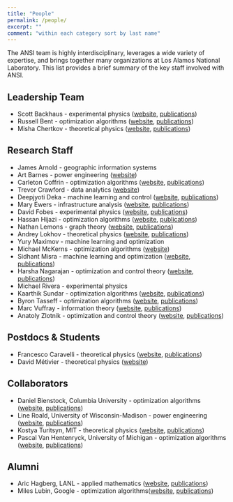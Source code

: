 ```yaml
---
title: "People"
permalink: /people/
excerpt: ""
comment: "within each category sort by last name"
---
```


The ANSI team is highly interdisciplinary, leverages a wide variety of expertise, and brings together many organizations at Los Alamos National Laboratory.  This list provides a brief summary of the key staff involved with ANSI.


## Leadership Team

* Scott Backhaus - experimental physics ([website](https://www.linkedin.com/in/scott-backhaus-6b0231141/), [publications](https://scholar.google.com/citations?user=j6kWzSEAAAAJ&hl=en))
* Russell Bent - optimization algorithms ([website](http://public.lanl.gov/rbent/), [publications](https://scholar.google.com/citations?user=DPvklMcAAAAJ&hl=en))
* Misha Chertkov - theoretical physics ([website](https://sites.google.com/site/mchertkov/), [publications](https://scholar.google.com/citations?user=k4UNBd4AAAAJ))


## Research Staff

* James Arnold - geographic information systems
* Art Barnes - power engineering ([website](http://pin3.io/))
* Carleton Coffrin - optimization algorithms ([website](http://www.coffrin.com/), [publications](https://scholar.google.com/citations?user=IEu32BQAAAAJ&hl=en))
* Trevor Crawford - data analytics ([website](https://www.linkedin.com/in/trevorcrawford/))
* Deepjyoti Deka - machine learning and control ([website](https://www.linkedin.com/in/deepjyoti-deka-8a44388/), [publications](https://scholar.google.com/citations?user=gv6Jmj0AAAAJ))
* Mary Ewers - infrastructure analysis ([website](https://www.linkedin.com/in/mary-ewers-72a684b/), [publications](https://scholar.google.com/citations?user=yBivdKsAAAAJ))
* David Fobes - experimental physics ([website](https://pseudocubic.com/), [publications](https://scholar.google.com/citations?user=84i8RjEAAAAJ))
* Hassan Hijazi - optimization algorithms ([website](https://www.linkedin.com/in/hassan-hijazi-56a6587/), [publications](https://scholar.google.com/citations?user=QelVlY0AAAAJ))
* Nathan Lemons - graph theory ([website](http://cnls.lanl.gov/External/people/Nathan_Lemons.php), [publications](https://scholar.google.com/citations?user=NdXVEzIAAAAJ))
* Andrey Lokhov - theoretical physics ([website](http://lptms.u-psud.fr/andrey-lokhov/), [publications](https://scholar.google.com/citations?user=RjM_Y3gAAAAJ))
* Yury Maximov - machine learning and optimization
* Michael McKerns - optimization algorithms ([website](https://mmckerns.github.io/))
* Sidhant Misra - machine learning and optimization ([website](https://www.linkedin.com/in/sidhant-misra-34301931/), [publications](https://scholar.google.com/citations?user=f-fUcoEAAAAJ))
* Harsha Nagarajan - optimization and control theory ([website](https://harshangrjn.github.io/), [publications](https://scholar.google.com/citations?user=mMQ8eowAAAAJ))
* Michael Rivera - experimental physics
* Kaarthik Sundar - optimization algorithms ([website](https://kaarthiksundar.github.io/), [publications](https://scholar.google.com/citations?user=jAAj8DAAAAAJ))
* Byron Tasseff - optimization algorithms ([website](http://tasseff.com/), [publications](https://scholar.google.com/citations?user=5zv1XkcAAAAJ))
* Marc Vuffray - information theory ([website](https://www.linkedin.com/in/marc-vuffray-6264067b/), [publications](https://scholar.google.com/citations?user=Z9Flw3IAAAAJ))
* Anatoly Zlotnik - optimization and control theory ([website](https://azlotnik.github.io/), [publications](https://scholar.google.com/citations?user=sufIhoUAAAAJ))


## Postdocs & Students

* Francesco Caravelli - theoretical physics ([website](https://sites.google.com/site/francescocaravelli/), [publications](https://scholar.google.com/citations?user=y0uoG2wAAAAJ))
* David Métivier - theoretical physics ([website](http://cnls.lanl.gov/~metivier/html/))


## Collaborators

* Daniel Bienstock, Columbia University - optimization algorithms ([website](http://www.columbia.edu/~dano/), [publications](https://scholar.google.com/citations?user=pbbFBNUAAAAJ))
* Line Roald, University of Wisconsin-Madison - power engineering ([website](https://directory.engr.wisc.edu/ece/Faculty/Roald_Line/), [publications](https://scholar.google.com/citations?user=Z-lh8_AAAAAJ))
* Kostya Turitsyn, MIT - theoretical physics ([website](http://www.mit.edu/~turitsyn/), [publications](https://scholar.google.com/citations?user=aia2DqUAAAAJ))
* Pascal Van Hentenryck, University of Michigan - optimization algorithms ([website](https://www.linkedin.com/in/pascal-van-hentenryck-50a5741/), [publications](https://scholar.google.com/citations?user=FTSZV7kAAAAJ))


## Alumni

* Aric Hagberg, LANL - applied mathematics ([website](https://aric.hagberg.org/), [publications](https://scholar.google.com/citations?user=ug4QQn8AAAAJ))
* Miles Lubin, Google - optimization algorithms([website](https://mlubin.github.io/), [publications](https://scholar.google.com/citations?user=jCoWyqUAAAAJ))

